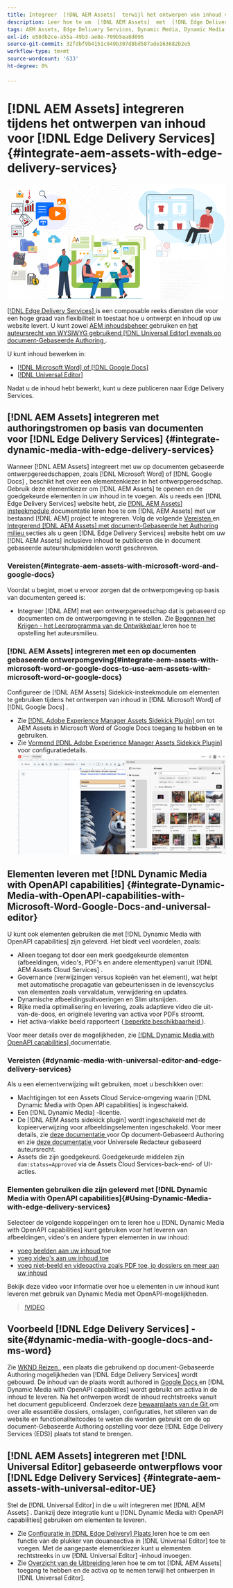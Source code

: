 ```yaml
---
title: Integreer  [!DNL AEM Assets]  terwijl het ontwerpen van inhoud voor  [!DNL Edge Delivery Services]
description: Leer hoe te om  [!DNL AEM Assets]  met  [!DNL Edge Delivery Services]. This integration enables you to integrate [!DNL AEM Assets]  met  [!DNL Microsoft Word]  te integreren en  [!DNL Google Docs], integrate [!DNL AEM Assets]  met  [!DNL Universal Editor], integrate [!DNL Dynamic Media]  met  [!DNL Edge Delivery Services], integrate [!DNL Dynamic Media with OpenAPI capabilities]  met  [!DNL Universal Editor]  en  [!DNL Dynamic Media with OpenAPI capabilities]  met  [!DNL Microsoft Word]  te integreren en  [!DNL Google Docs].
tags: AEM Assets, Edge Delivery Services, Dynamic Media, Dynamic Media with OpenAPI capabilities, Universal Editor, Edge Delivery Services with Universal Editor
exl-id: e58db2ce-a55a-49b3-ae8e-709b5ea8d095
source-git-commit: 32fdbf9b4151c949b307d8bd587ade163682b2e5
workflow-type: tm+mt
source-wordcount: '633'
ht-degree: 0%

---
```



# [!DNL AEM Assets] integreren tijdens het ontwerpen van inhoud voor [!DNL Edge Delivery Services] {#integrate-aem-assets-with-edge-delivery-services}

![ de activa van AEM integratie met Universele redacteur ](/help/assets/assets/EDS2.png)

[[!DNL Edge Delivery Services] ](https://experienceleague.adobe.com/en/docs/experience-manager-cloud-service/content/edge-delivery/overview) is een composable reeks diensten die voor een hoge graad van flexibiliteit in toestaat hoe u ontwerpt en inhoud op uw website levert. U kunt zowel [ AEM inhoudsbeheer ](/help/sites-cloud/authoring/author-publish.md) gebruiken en [ het auteursrecht van WYSIWYG gebruikend  [!DNL Universal Editor]  evenals op document-Gebaseerde Authoring ](https://experienceleague.adobe.com/en/docs/experience-manager-cloud-service/content/edge-delivery/wysiwyg-authoring/authoring).

U kunt inhoud bewerken in:

* [[!DNL Microsoft Word] of  [!DNL Google Docs]](#integrate-dynamic-media-with-edge-delivery-services)
* [[!DNL Universal Editor]](#integrate-aem-assets-with-universal-editor-UE)

Nadat u de inhoud hebt bewerkt, kunt u deze publiceren naar Edge Delivery Services.

## [!DNL AEM Assets] integreren met authoringstromen op basis van documenten voor [!DNL Edge Delivery Services] {#integrate-dynamic-media-with-edge-delivery-services}

Wanneer [!DNL AEM Assets] integreert met uw op documenten gebaseerde ontwerpgereedschappen, zoals [!DNL Microsoft Word] of [!DNL Google Docs] , beschikt het over een elementenkiezer in het ontwerpgereedschap. Gebruik deze elementkiezer om [!DNL AEM Assets] te openen en de goedgekeurde elementen in uw inhoud in te voegen.
Als u reeds een [!DNL Edge Delivery Services] website hebt, zie [[!DNL AEM Assets]  insteekmodule ](https://github.com/adobe-rnd/aem-assets-plugin/blob/main/README.md) documentatie leren hoe te om [!DNL AEM Assets] met uw bestaand [!DNL AEM] project te integreren.
Volg de volgende [ Vereisten ](#integrate-aem-assets-with-microsoft-word-and-google-docs) en [ Integrerend  [!DNL AEM Assets]  met document-Gebaseerde het Authoring milieu ](#integrate-aem-assets-with-microsoft-word-or-google-docs-to-use-aem-assets-with-microsoft-word-or-google-docs) secties als u geen [!DNL Edge Delivery Services] website hebt om uw [!DNL AEM Assets] inclusieve inhoud te publiceren die in document gebaseerde auteurshulpmiddelen wordt geschreven.

### Vereisten{#integrate-aem-assets-with-microsoft-word-and-google-docs}

Voordat u begint, moet u ervoor zorgen dat de ontwerpomgeving op basis van documenten gereed is:

* Integreer [!DNL AEM] met een ontwerpgereedschap dat is gebaseerd op documenten om de ontwerpomgeving in te stellen. Zie [ Begonnen het Krijgen - het Leerprogramma van de Ontwikkelaar ](https://www.aem.live/developer/tutorial) leren hoe te opstelling het auteursmilieu.

### [!DNL AEM Assets] integreren met een op documenten gebaseerde ontwerpomgeving{#integrate-aem-assets-with-microsoft-word-or-google-docs-to-use-aem-assets-with-microsoft-word-or-google-docs}

Configureer de [!DNL AEM Assets] Sidekick-insteekmodule om elementen te gebruiken tijdens het ontwerpen van inhoud in [!DNL Microsoft Word] of [!DNL Google Docs] .

* Zie [[!DNL Adobe Experience Manager Assets Sidekick Plugin] ](https://www.aem.live/docs/aem-assets-sidekick-plugin#using-experience-manager-assets-for-website-authors) om tot AEM Assets in Microsoft Word of Google Docs toegang te hebben en te gebruiken.
* Zie [ Vormend  [!DNL Adobe Experience Manager Assets Sidekick Plugin] ](https://www.aem.live/developer/configuring-aem-assets-sidekick-plugin) voor configuratiedetails.
  ![ gebruik dynamische media met openAPI mogelijkheden in ms woord en google docs ](/help/assets/assets/my-assets-sidebar.png)

## Elementen leveren met [!DNL Dynamic Media with OpenAPI capabilities] {#integrate-Dynamic-Media-with-OpenAPI-capabilities-with-Microsoft-Word-Google-Docs-and-universal-editor}

U kunt ook elementen gebruiken die met [!DNL Dynamic Media with OpenAPI capabilities] zijn geleverd. Het biedt veel voordelen, zoals:

* Alleen toegang tot door een merk goedgekeurde elementen (afbeeldingen, video&#39;s, PDF&#39;s en andere elementtypen) vanuit [!DNL AEM Assets Cloud Services] .
* Governance (verwijzingen versus kopieën van het element), wat helpt met automatische propagatie van gebeurtenissen in de levenscyclus van elementen zoals vervaldatum, verwijdering en updates.
* Dynamische afbeeldingsuitvoeringen en Slim uitsnijden.
* Rijke media optimalisering en levering, zoals adaptieve video die uit-van-de-doos, en originele levering van activa voor PDFs stroomt.
* Het activa-vlakke beeld rapporteert ([ beperkte beschikbaarheid ](/help/assets/manage-reports-assets-view.md#dynamic-media-delivery-reports)).

Voor meer details over de mogelijkheden, zie [[!DNL Dynamic Media with OpenAPI capabilities] ](https://experienceleague.adobe.com/en/docs/experience-manager-cloud-service/content/assets/dynamicmedia/dynamic-media-open-apis/dynamic-media-open-apis-overview) documentatie.

### Vereisten {#dynamic-media-with-universal-editor-and-edge-delivery-services}

Als u een elementverwijzing wilt gebruiken, moet u beschikken over:

* Machtigingen tot een Assets Cloud Service-omgeving waarin [!DNL Dynamic Media with Open API capabilities] is ingeschakeld.
* Een [!DNL Dynamic Media] -licentie.
* De [!DNL AEM Assets sidekick plugin] wordt ingeschakeld met de kopieerverwijzing voor afbeeldingselementen ingeschakeld. Voor meer details, zie [ deze documentatie ](https://www.aem.live/developer/configuring-aem-assets-sidekick-plugin#copymode) voor Op document-Gebaseerd Authoring en zie [ deze documentatie ](https://developer.adobe.com/uix/docs/extension-manager/extension-developed-by-adobe/configurable-asset-picker/#extension-overview) voor Universele Redacteur gebaseerd auteursrecht.
* Assets die zijn goedgekeurd. Goedgekeurde middelen zijn `dam:status=Approved` via de Assets Cloud Services-back-end- of UI-acties.

### Elementen gebruiken die zijn geleverd met [!DNL Dynamic Media with OpenAPI capabilities]{#Using-Dynamic-Media-with-edge-delivery-services}

Selecteer de volgende koppelingen om te leren hoe u [!DNL Dynamic Media with OpenAPI capabilities] kunt gebruiken voor het leveren van afbeeldingen, video&#39;s en andere typen elementen in uw inhoud:

* [ voeg beelden aan uw inhoud ](https://www.aem.live/docs/aem-assets-sidekick-plugin#using-image-references-when-authoring-content) toe
* [ voeg video&#39;s aan uw inhoud toe ](https://www.aem.live/docs/aem-assets-sidekick-plugin#using-video-references-when-authoring-content)
* [ voeg niet-beeld en videoactiva zoals PDF toe, ip dossiers en meer aan uw inhoud ](https://www.aem.live/docs/aem-assets-sidekick-plugin#using-asset-references-for-pdf-zip-etc-when-authoring-content)

Bekijk deze video voor informatie over hoe u elementen in uw inhoud kunt leveren met gebruik van Dynamic Media met OpenAPI-mogelijkheden.

>[!VIDEO](https://video.tv.adobe.com/v/3441155)

## Voorbeeld [!DNL Edge Delivery Services] -site{#dynamic-media-with-google-docs-and-ms-word}

Zie [ WKND Reizen ](https://aem-dynamicmedia-demo--dm--hlxsites.aem.live/travel-hospitality/wknd-trvl-home), een plaats die gebruikend op document-Gebaseerde Authoring mogelijkheden van [!DNL Edge Delivery Services] wordt gebouwd. De inhoud van de plaats wordt authored in [ Google Docs ](https://drive.google.com/drive/folders/1HCCHRWp4HJIXW_cUv5cRDQ5DzzqiZsXT) en [!DNL Dynamic Media with OpenAPI capabilities] wordt gebruikt om activa in de inhoud te leveren. Na het ontwerpen wordt de inhoud rechtstreeks vanuit het document gepubliceerd. Onderzoek deze [ bewaarplaats van de Git ](https://github.com/hlxsites/franklin-assets-selector/tree/aem-dynamicmedia-demo/blocks) om over alle essentiële dossiers, omslagen, configuraties, het stileren van de website en functionaliteitcodes te weten die worden gebruikt om de op document-Gebaseerde Authoring opstelling voor deze [!DNL Edge Delivery Services (EDS)] plaats tot stand te brengen.

## [!DNL AEM Assets] integreren met [!DNL Universal Editor] gebaseerde ontwerpflows voor [!DNL Edge Delivery Services] {#integrate-aem-assets-with-universal-editor-UE}

Stel de [!DNL Universal Editor] in die u wilt integreren met [!DNL AEM Assets] . Dankzij deze integratie kunt u [!DNL Dynamic Media with OpenAPI capabilities] gebruiken om elementen te leveren.

* Zie [ Configuratie in  [!DNL Edge Delivery]  Plaats ](https://developer.adobe.com/uix/docs/extension-manager/extension-developed-by-adobe/configurable-asset-picker/#configuration-in-edge-delivery-site) leren hoe te om een functie van de plukker van douaneactiva in [!DNL Universal Editor] toe te voegen. Met de aangepaste elementkiezer kunt u elementen rechtstreeks in uw [!DNL Universal Editor] -inhoud invoegen.
* Zie [ Overzicht van de Uitbreiding ](https://developer.adobe.com/uix/docs/extension-manager/extension-developed-by-adobe/configurable-asset-picker/#extension-overview) leren hoe te om tot [!DNL AEM Assets] toegang te hebben en de activa op te nemen terwijl het ontwerpen in [!DNL Universal Editor].
